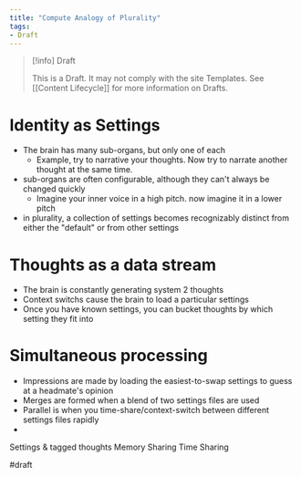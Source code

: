 ```yaml
---
title: "Compute Analogy of Plurality"
tags:
- Draft
---
```

> [!info] Draft 
> 
> This is a Draft. It may not comply with the site Templates. See [[Content Lifecycle]] for more information on Drafts.

# Identity as Settings
- The brain has many sub-organs, but only one of each
	- Example, try to narrative your thoughts.  Now try to narrate another thought at the same time.
- sub-organs are often configurable, although they can't always be changed quickly
	- Imagine your inner voice in a high pitch.  now imagine it in a lower pitch
- in plurality, a collection of settings becomes recognizably distinct from either the "default" or from other settings

# Thoughts as a data stream
- The brain is constantly generating system 2 thoughts
- Context switchs cause the brain to load a particular settings
- Once you have known settings, you can bucket thoughts by which setting they fit into

# Simultaneous processing
- Impressions are made by loading the easiest-to-swap settings to guess at a headmate's opinion
- Merges are formed when a blend of two settings files are used
- Parallel is when you time-share/context-switch between different settings files rapidly
- 


Settings & tagged thoughts
Memory Sharing
Time Sharing

#draft 